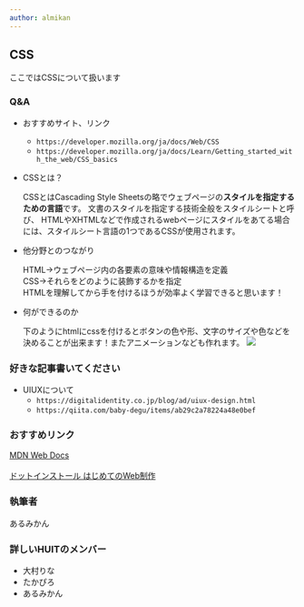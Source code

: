 ```yaml
---
author: almikan
---
```

## CSS
ここではCSSについて扱います
### Q&A
- おすすめサイト、リンク<br>
  - ``https://developer.mozilla.org/ja/docs/Web/CSS``
  - ``https://developer.mozilla.org/ja/docs/Learn/Getting_started_with_the_web/CSS_basics``
          
- CSSとは？<br>
             
    CSSとはCascading Style Sheetsの略でウェブページの<b>スタイルを指定するための言語</b>です。 文書のスタイルを指定する技術全般をスタイルシートと呼び、 HTMLやXHTMLなどで作成されるwebページにスタイルをあてる場合には、スタイルシート言語の1つであるCSSが使用されます。
    
- 他分野とのつながり<br>

    HTML→ウェブページ内の各要素の意味や情報構造を定義<br>
    CSS→それらをどのように装飾するかを指定<br>
    HTMLを理解してから手を付けるほうが効率よく学習できると思います！<br>
    
- 何ができるのか<br>

    下のようにhtmlにcssを付けるとボタンの色や形、文字のサイズや色などを決めることが出来ます！またアニメーションなども作れます。
    <img src="https://huitgroup.github.io/huit-roadmap/assets/frontend/css1.png">
    
### 好きな記事書いてください<br>
- UIUXについて<br>
  - ``https://digitalidentity.co.jp/blog/ad/uiux-design.html``
  - ``https://qiita.com/baby-degu/items/ab29c2a78224a48e0bef``

### おすすめリンク

[MDN Web Docs](https://developer.mozilla.org/ja/docs/Web/CSS)<br><br>
[ドットインストール はじめてのWeb制作](https://dotinstall.com/lessons/basic_website)

### 執筆者
あるみかん
  
### 詳しいHUITのメンバー<br>
- 大村りな<br>
- たかぴろ<br>
- あるみかん<br>
